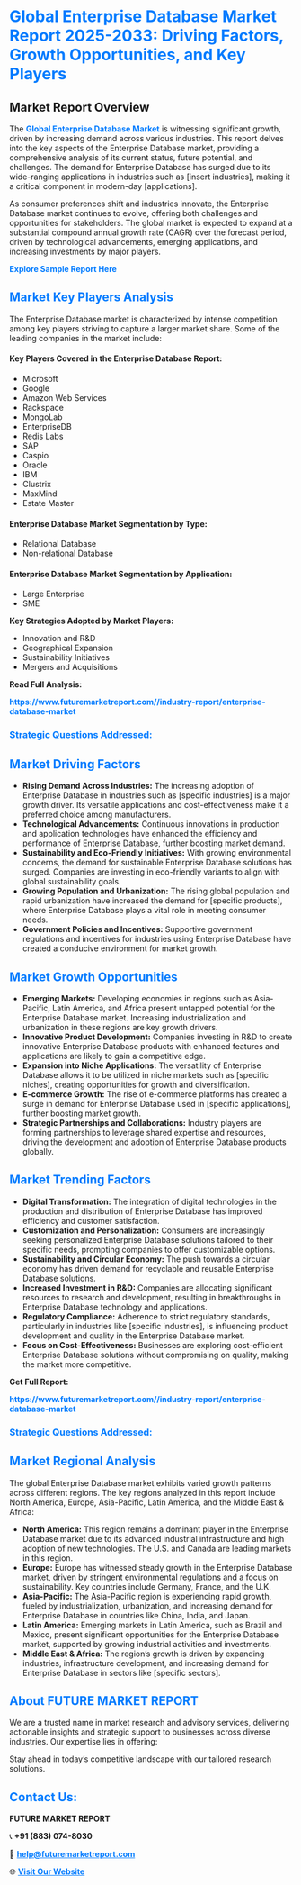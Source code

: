 <h1 style="color: #007BFF;">Global Enterprise Database Market Report 2025-2033: Driving Factors, Growth Opportunities, and Key Players</h1>

<section id="overview">
<h2>Market Report Overview</h2>
<p>The <a href="https://www.futuremarketreport.com//industry-report/enterprise-database-market" style="color: #007BFF; text-decoration: none;"><strong>Global Enterprise Database Market</strong></a> is witnessing significant growth, driven by increasing demand across various industries. This report delves into the key aspects of the Enterprise Database market, providing a comprehensive analysis of its current status, future potential, and challenges. The demand for Enterprise Database has surged due to its wide-ranging applications in industries such as [insert industries], making it a critical component in modern-day [applications].</p>
<p>As consumer preferences shift and industries innovate, the Enterprise Database market continues to evolve, offering both challenges and opportunities for stakeholders. The global market is expected to expand at a substantial compound annual growth rate (CAGR) over the forecast period, driven by technological advancements, emerging applications, and increasing investments by major players.</p>
</section>

<section id="overview">
<p><a href="https://www.futuremarketreport.com//request-sample/reportId=60045" style="color: #007BFF; text-decoration: none;"><strong>Explore Sample Report Here</strong></a></p>
</section>

<section id="key-players">
<h2 style="color: #007BFF;">Market Key Players Analysis</h2>
<p>The Enterprise Database market is characterized by intense competition among key players striving to capture a larger market share. Some of the leading companies in the market include:</p>
<h4>Key Players Covered in the Enterprise Database Report:</h4>
<ul><li>Microsoft</li><li>Google</li><li>Amazon Web Services</li><li>Rackspace</li><li>MongoLab</li><li>EnterpriseDB</li><li>Redis Labs</li><li>SAP</li><li>Caspio</li><li>Oracle</li><li>IBM</li><li>Clustrix</li><li>MaxMind</li><li>Estate Master</li></ul>
<h4>Enterprise Database Market Segmentation by Type:</h4>
<ul><li>Relational Database</li><li>Non-relational Database</li></ul>

<h4>Enterprise Database Market Segmentation by Application:</h4>
<ul><li>Large Enterprise</li><li>SME</li></ul>
<p><strong>Key Strategies Adopted by Market Players:</strong></p>
<ul>
<li>Innovation and R&D</li>
<li>Geographical Expansion</li>
<li>Sustainability Initiatives</li>
<li>Mergers and Acquisitions</li>
</ul>
</section>

<section>
<p><strong>Read Full Analysis: </strong></p><a href="https://www.futuremarketreport.com//industry-report/enterprise-database-market" style="color: #007BFF; text-decoration: none;"><strong>https://www.futuremarketreport.com//industry-report/enterprise-database-market</strong></a>
<h3 style="color: #007BFF;">Strategic Questions Addressed:</h3>
</section>

<section id="driving-factors">
<h2 style="color: #007BFF;">Market Driving Factors</h2>
<ul>
<li><strong>Rising Demand Across Industries:</strong> The increasing adoption of Enterprise Database in industries such as [specific industries] is a major growth driver. Its versatile applications and cost-effectiveness make it a preferred choice among manufacturers.</li>
<li><strong>Technological Advancements:</strong> Continuous innovations in production and application technologies have enhanced the efficiency and performance of Enterprise Database, further boosting market demand.</li>
<li><strong>Sustainability and Eco-Friendly Initiatives:</strong> With growing environmental concerns, the demand for sustainable Enterprise Database solutions has surged. Companies are investing in eco-friendly variants to align with global sustainability goals.</li>
<li><strong>Growing Population and Urbanization:</strong> The rising global population and rapid urbanization have increased the demand for [specific products], where Enterprise Database plays a vital role in meeting consumer needs.</li>
<li><strong>Government Policies and Incentives:</strong> Supportive government regulations and incentives for industries using Enterprise Database have created a conducive environment for market growth.</li>
</ul>
</section>

<section id="growth-opportunities">
<h2 style="color: #007BFF;">Market Growth Opportunities</h2>
<ul>
<li><strong>Emerging Markets:</strong> Developing economies in regions such as Asia-Pacific, Latin America, and Africa present untapped potential for the Enterprise Database market. Increasing industrialization and urbanization in these regions are key growth drivers.</li>
<li><strong>Innovative Product Development:</strong> Companies investing in R&D to create innovative Enterprise Database products with enhanced features and applications are likely to gain a competitive edge.</li>
<li><strong>Expansion into Niche Applications:</strong> The versatility of Enterprise Database allows it to be utilized in niche markets such as [specific niches], creating opportunities for growth and diversification.</li>
<li><strong>E-commerce Growth:</strong> The rise of e-commerce platforms has created a surge in demand for Enterprise Database used in [specific applications], further boosting market growth.</li>
<li><strong>Strategic Partnerships and Collaborations:</strong> Industry players are forming partnerships to leverage shared expertise and resources, driving the development and adoption of Enterprise Database products globally.</li>
</ul>
</section>

<section id="trending-factors">
<h2 style="color: #007BFF;">Market Trending Factors</h2>
<ul>
<li><strong>Digital Transformation:</strong> The integration of digital technologies in the production and distribution of Enterprise Database has improved efficiency and customer satisfaction.</li>
<li><strong>Customization and Personalization:</strong> Consumers are increasingly seeking personalized Enterprise Database solutions tailored to their specific needs, prompting companies to offer customizable options.</li>
<li><strong>Sustainability and Circular Economy:</strong> The push towards a circular economy has driven demand for recyclable and reusable Enterprise Database solutions.</li>
<li><strong>Increased Investment in R&D:</strong> Companies are allocating significant resources to research and development, resulting in breakthroughs in Enterprise Database technology and applications.</li>
<li><strong>Regulatory Compliance:</strong> Adherence to strict regulatory standards, particularly in industries like [specific industries], is influencing product development and quality in the Enterprise Database market.</li>
<li><strong>Focus on Cost-Effectiveness:</strong> Businesses are exploring cost-efficient Enterprise Database solutions without compromising on quality, making the market more competitive.</li>
</ul>
</section>

<section>
<p><strong>Get Full Report: </strong></p><a href="https://www.futuremarketreport.com//industry-report/enterprise-database-market" style="color: #007BFF; text-decoration: none;"><strong>https://www.futuremarketreport.com//industry-report/enterprise-database-market</strong></a>
<h3 style="color: #007BFF;">Strategic Questions Addressed:</h3>
</section>


<section id="regional-analysis">
<h2 style="color: #007BFF;">Market Regional Analysis</h2>
<p>The global Enterprise Database market exhibits varied growth patterns across different regions. The key regions analyzed in this report include North America, Europe, Asia-Pacific, Latin America, and the Middle East & Africa:</p>
<ul>
<li><strong>North America:</strong> This region remains a dominant player in the Enterprise Database market due to its advanced industrial infrastructure and high adoption of new technologies. The U.S. and Canada are leading markets in this region.</li>
<li><strong>Europe:</strong> Europe has witnessed steady growth in the Enterprise Database market, driven by stringent environmental regulations and a focus on sustainability. Key countries include Germany, France, and the U.K.</li>
<li><strong>Asia-Pacific:</strong> The Asia-Pacific region is experiencing rapid growth, fueled by industrialization, urbanization, and increasing demand for Enterprise Database in countries like China, India, and Japan.</li>
<li><strong>Latin America:</strong> Emerging markets in Latin America, such as Brazil and Mexico, present significant opportunities for the Enterprise Database market, supported by growing industrial activities and investments.</li>
<li><strong>Middle East & Africa:</strong> The region’s growth is driven by expanding industries, infrastructure development, and increasing demand for Enterprise Database in sectors like [specific sectors].</li>
</ul>
</section>

<footer>
<h2 style="color: #007BFF;">About FUTURE MARKET REPORT</h2>
<p>We are a trusted name in market research and advisory services, delivering actionable insights and strategic support to businesses across diverse industries. Our expertise lies in offering:</p>

<p>Stay ahead in today’s competitive landscape with our tailored research solutions.</p>

<h2 style="color: #007BFF;">Contact Us:</h2>
<p><strong>FUTURE MARKET REPORT</strong></p>
<p>📞 <strong>+91 (883) 074-8030</strong></p>
<p>📧 <strong><a href="mailto:help@futuremarketreport.com" style="color: #007BFF;">help@futuremarketreport.com</a></strong></p>
<p>🌐 <strong><a href="https://www.futuremarketreport.com/" style="color: #007BFF;">Visit Our Website</a></strong></p>
</footer>